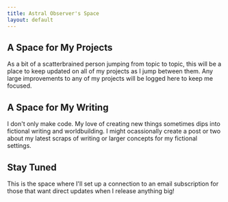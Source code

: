 ```yaml
---
title: Astral Observer's Space
layout: default
---
```


## A Space for My Projects

As a bit of a scatterbrained person jumping from topic to topic, this will be a place to keep updated on all of my projects as I jump between them. Any large improvements to any of my projects will be logged here to keep me focused.

## A Space for My Writing

I don't only make code. My love of creating new things sometimes dips into fictional writing and worldbuilding. I might ocassionally create a post or two about my latest scraps of writing or larger concepts for my fictional settings.

## Stay Tuned

This is the space where I'll set up a connection to an email subscription for those that want direct updates when I release anything big!